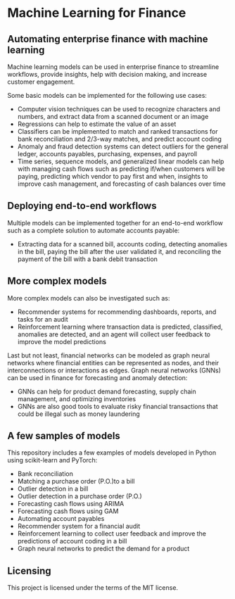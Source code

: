 # Machine Learning for Finance

## Automating enterprise finance with machine learning

Machine learning models can be used in enterprise finance to streamline workflows, provide insights, help with decision making, and increase customer engagement.

Some basic models can be implemented for the following use cases:

- Computer vision techniques can be used to recognize characters and numbers, and extract data from a scanned document or an image
- Regressions can help to estimate the value of an asset
- Classifiers can be implemented to match and ranked transactions for bank reconciliation and 2/3-way matches, and predict account coding
- Anomaly and fraud detection systems can detect outliers for the general ledger, accounts payables, purchasing, expenses, and payroll
- Time series, sequence models, and generalized linear models can help with managing cash flows such as predicting if/when customers will be paying, predicting which vendor to pay first and when, insights to improve cash management, and forecasting of cash balances over time

## Deploying end-to-end workflows

Multiple models can be implemented together for an end-to-end workflow such as a complete solution to automate accounts payable:

- Extracting data for a scanned bill, accounts coding, detecting anomalies in the bill, paying the bill after the user validated it, and reconciling the payment of the bill with a bank debit transaction

## More complex models
More complex models can also be investigated such as:

- Recommender systems for recommending dashboards, reports, and tasks for an audit
- Reinforcement learning where transaction data is predicted, classified, anomalies are detected, and an agent will collect user feedback to improve the model predictions

Last but not least, financial networks can be modeled as graph neural networks where financial entities can be represented as nodes, and their interconnections or interactions as edges. Graph neural networks (GNNs) can be used in finance for forecasting and anomaly detection:

- GNNs can help for product demand forecasting, supply chain management, and optimizing inventories
- GNNs are also good tools to evaluate risky financial transactions that could be illegal such as money laundering

## A few samples of models

This repository includes a few examples of models developed in Python using scikit-learn and PyTorch:

- Bank reconciliation
- Matching a purchase order (P.O.)to a bill
- Outlier detection in a bill
- Outlier detection in a purchase order (P.O.)
- Forecasting cash flows using ARIMA
- Forecasting cash flows using GAM
- Automating account payables
- Recommender system for a financial audit
- Reinforcement learning to collect user feedback and improve the predictions of account coding in a bill
- Graph neural networks to predict the demand for a product

## Licensing

This project is licensed under the terms of the MIT license.


